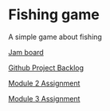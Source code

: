 # Fishing game
A simple game about fishing

[Jam board](https://jamboard.google.com/d/1iwD9tJyCewuWMxKnNL2V91Vn9Ly58QSOyiQ9IMgqwbg/edit?usp=sharing)

[Github Project Backlog](https://github.com/orgs/Fisherman-s-Friends/projects/1/views/5?filterQuery=)

[Module 2 Assignment](https://github.com/Fisherman-s-Friends/Fisherman-s-Friends/issues/40)

[Module 3 Assignment](https://github.com/Fisherman-s-Friends/Fisherman-s-Friends/issues/74)


